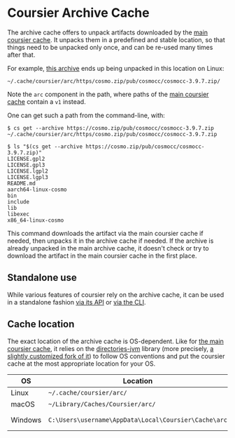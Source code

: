 # Coursier Archive Cache

The archive cache offers to unpack artifacts downloaded by the [main coursier cache](features-cache.md).
It unpacks them in a predefined and stable location, so that things need to be unpacked only once,
and can be re-used many times after that.

For example, [this archive](https://cosmo.zip/pub/cosmocc/cosmocc-3.9.7.zip) ends up being unpacked
in this location on Linux:
```text
~/.cache/coursier/arc/https/cosmo.zip/pub/cosmocc/cosmocc-3.9.7.zip/
```

Note the `arc` component in the path, where paths of the [main coursier cache](features-cache.md) contain
a `v1` instead.

One can get such a path from the command-line, with:
```text
$ cs get --archive https://cosmo.zip/pub/cosmocc/cosmocc-3.9.7.zip
~/.cache/coursier/arc/https/cosmo.zip/pub/cosmocc/cosmocc-3.9.7.zip

$ ls "$(cs get --archive https://cosmo.zip/pub/cosmocc/cosmocc-3.9.7.zip)"
LICENSE.gpl2
LICENSE.gpl3
LICENSE.lgpl2
LICENSE.lgpl3
README.md
aarch64-linux-cosmo
bin
include
lib
libexec
x86_64-linux-cosmo
```

This command downloads the artifact via the main coursier cache if needed, then
unpacks it in the archive cache if needed. If the archive is already unpacked in the
main archive cache, it doesn't check or try to download the artifact in the main
coursier cache in the first place.

## Standalone use

While various features of coursier rely on the archive cache, it can be used in a standalone fashion
[via its API](api-archive-cache.md) or [via the CLI](cli-archive-cache.md).

## Cache location

The exact location of the archive cache is OS-dependent. Like for
[the main coursier cache](features-cache.md#cache-location), it relies on the
[directories-jvm](https://github.com/dirs-dev/directories-jvm) library (more precisely,
[a slightly customized fork of it](https://github.com/coursier/directories-jvm)) to follow
OS conventions and put the coursier cache at the most appropriate location for your OS.

| OS | Location | Note |
|----|----------|------|
| Linux | `~/.cache/coursier/arc/` | XDG… |
| macOS | `~/Library/Caches/Coursier/arc/` |      |
| Windows | `C:\Users\username\AppData\Local\Coursier\Cache\arc` | Windows API… |

